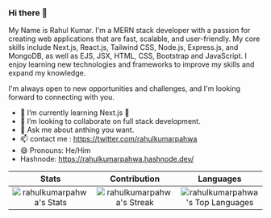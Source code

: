 ### Hi there 👋

<!--
**rahulkumarpahwa/rahulkumarpahwa** is a ✨ _special_ ✨ repository because its `README.md` (this file) appears on your GitHub profile.

Here are some ideas to get you started:

-->



My Name is Rahul Kumar. I'm a MERN stack developer with a passion for creating web applications that are fast, scalable, and user-friendly. My core skills include Next.js, React.js, Tailwind CSS, Node.js, Express.js, and MongoDB, as well as EJS, JSX, HTML, CSS, Bootstrap and JavaScript. I enjoy learning new technologies and frameworks to improve my skills and expand my knowledge.

I'm always open to new opportunities and challenges, and I'm looking forward to connecting with you.

<!--- 🔭 I’m currently working on ... --->
- 🌱 I’m currently learning Next.js 🚀
- 👯 I’m looking to collaborate on full stack development.
  <!-- 🤔 I’m looking for help with ... -->
- 💬 Ask me about anthing you want.
- 📫 contact me : https://twitter.com/rahulkumarpahwa 
- 😄 Pronouns: He/Him
- Hashnode: https://rahulkumarpahwa.hashnode.dev/
<!-- ⚡ Fun fact: -->
| Stats        | Contribution           | Languages      |
| :-------------:|:-------------:| :--------------:|
| ![rahulkumarpahwa's Stats](https://github-readme-stats.vercel.app/api?username=rahulkumarpahwa&theme=vue-dark&show_icons=true&hide_border=true&count_private=true) | ![rahulkumarpahwa's Streak](https://github-readme-streak-stats.herokuapp.com/?user=rahulkumarpahwa&theme=vue-dark&hide_border=true) | ![rahulkumarpahwa's Top Languages](https://github-readme-stats.vercel.app/api/top-langs/?username=rahulkumarpahwa&theme=vue-dark&show_icons=true&hide_border=true&layout=compact) 



<!-- | ![Tech Stack](https://github-readme-tech-stack.vercel.app/api/cards?title=Tech+Stack&align=center&titleAlign=center&lineCount=1&bg=%230D1117&badge=%23161B22&border=%2321262D&titleColor=%2358A6FF) |-->







